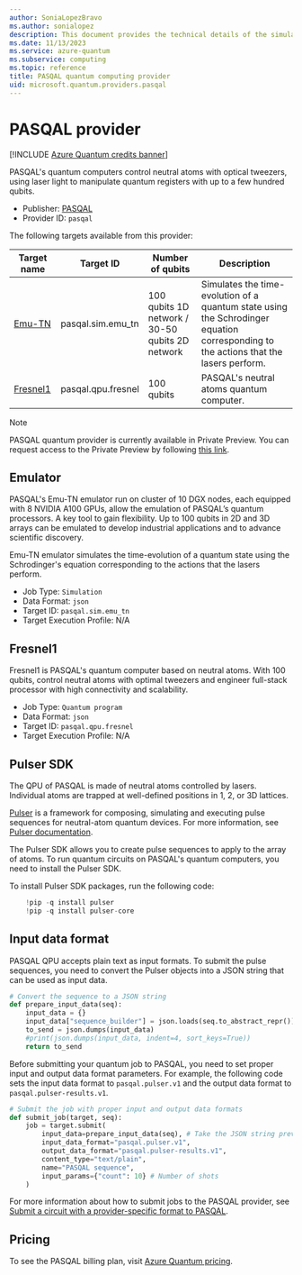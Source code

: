 ```yaml
---
author: SoniaLopezBravo
ms.author: sonialopez
description: This document provides the technical details of the simulators and QPU of the PASQAL quantum provider.
ms.date: 11/13/2023
ms.service: azure-quantum
ms.subservice: computing
ms.topic: reference
title: PASQAL quantum computing provider    
uid: microsoft.quantum.providers.pasqal     
---
```


# PASQAL provider

[!INCLUDE [Azure Quantum credits banner](includes/azure-quantum-credits.md)]

PASQAL's quantum computers control neutral atoms with optical tweezers, using laser light to manipulate quantum registers with up to a few hundred qubits.

- Publisher: [PASQAL](https://www.pasqal.com/)
- Provider ID: `pasqal`

The following targets available from this provider:

|Target name| Target ID|Number of qubits | Description |
|---|---|---|---|
|[Emu-TN](#emulator) | pasqal.sim.emu_tn| 100 qubits 1D network / 30-50 qubits 2D network| Simulates the time-evolution of a quantum state using the Schrodinger equation corresponding to the actions that the lasers perform. |
|[Fresnel1](#fresnel1) | pasqal.qpu.fresnel | 100 qubits | PASQAL's neutral atoms quantum computer. |

> [!NOTE]
> PASQAL quantum provider is currently available in Private Preview. You can request access to the Private Preview by following [this link](https://aka.ms/AQ/PrivatePreviewRequest). 

## Emulator

PASQAL's Emu-TN emulator run on cluster of 10 DGX nodes, each equipped with 8 NVIDIA A100 GPUs, allow the emulation of PASQAL’s quantum processors. A key tool to gain flexibility. Up to 100 qubits in 2D and 3D arrays can be emulated to develop industrial applications and to advance scientific discovery.

Emu-TN emulator simulates the time-evolution of a quantum state using the Schrodinger's equation corresponding to the actions that the lasers perform.

- Job Type: `Simulation`
- Data Format: `json`
- Target ID: `pasqal.sim.emu_tn`
- Target Execution Profile: N/A

## Fresnel1

Fresnel1 is PASQAL's quantum computer based on neutral atoms. With 100 qubits, control neutral atoms with optimal tweezers and engineer full-stack processor with high connectivity and scalability. 

- Job Type: `Quantum program`
- Data Format: `json`
- Target ID: `pasqal.qpu.fresnel`
- Target Execution Profile: N/A


## Pulser SDK

The QPU of PASQAL is made of neutral atoms controlled by lasers. Individual atoms are trapped at well-defined positions in 1, 2, or 3D lattices. 

[Pulser](https://github.com/pasqal-io/Pulser) is a  framework for composing, simulating and executing pulse sequences for neutral-atom quantum devices. For more information, see [Pulser documentation](https://pulser.readthedocs.io/en/latest/).

The Pulser SDK allows you to create pulse sequences to apply to the array of atoms. To run quantum circuits on PASQAL's quantum computers, you need to install the Pulser SDK. 

To install Pulser SDK packages, run the following code:

```python
    !pip -q install pulser
    !pip -q install pulser-core
```

## Input data format

PASQAL QPU accepts plain text as input formats. To submit the pulse sequences, you need to convert the Pulser objects into a JSON string that can be used as input data.

```python
# Convert the sequence to a JSON string
def prepare_input_data(seq):
    input_data = {}
    input_data["sequence_builder"] = json.loads(seq.to_abstract_repr())
    to_send = json.dumps(input_data)
    #print(json.dumps(input_data, indent=4, sort_keys=True))
    return to_send
```

Before submitting your quantum job to PASQAL, you need to set proper input and output data format parameters. For example, the following code sets the input data format to `pasqal.pulser.v1` and the output data format to `pasqal.pulser-results.v1`.

```python
# Submit the job with proper input and output data formats
def submit_job(target, seq):
    job = target.submit(
        input_data=prepare_input_data(seq), # Take the JSON string previously defined as input data
        input_data_format="pasqal.pulser.v1",
        output_data_format="pasqal.pulser-results.v1",
        content_type="text/plain",
        name="PASQAL sequence",
        input_params={"count": 10} # Number of shots
    )
```

For more information about how to submit jobs to the PASQAL provider, see [Submit a circuit with a provider-specific format to PASQAL](xref:microsoft.quantum.quickstarts.computing.provider#platform-pasqal).

## Pricing

To see the PASQAL billing plan, visit [Azure Quantum pricing](xref:microsoft.quantum.providers-pricing#pasqal).
